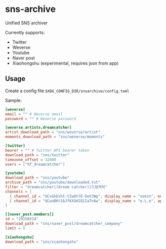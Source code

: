 # sns-archive

Unified SNS archiver

Currently supports:

* Twitter
* Weverse
* Youtube
* Naver post
* Xiaohongshu (experimental, requires json from app)

## Usage

Create a config file `$XDG_CONFIG_DIR/snsarchive/config.toml`

Sample:

```toml
[weverse]
email = "" # Weverse email
password = "" # Weverse password

[weverse.artists.dreamcatcher]
artist_download_path = "sns/weverse/artist"
moments_download_path = "sns/weverse/moments"

[twitter]
bearer = "" # Twitter API bearer token
download_path = "sns/twitter"
timezone_offset = 32400
users = ["hf_dreamcatcher"]

[youtube]
download_path = "sns/youtube"
archive_path = "sns/youtube/downloaded.txt"
filter = "dreamcatcher|(dream catcher)|드림캐쳐"
channels = [
  { channel_id = "UCxGkExhl-tIwOt7E-DoVJWg", display_name = "seezn", enabled = false, apply_filter = true },
  { channel_id = "UCwnBKt1bJfKXGH2Q1IaTnAw", display_name = "e.L.e", apply_filter = true },
]

[[naver_post.members]]
id = "29156514"
download_path = "sns/naver_post/dreamcatcher_company"
limit = 5

[xiaohongshu]
download_path = "sns/xiaohongshu"
```
